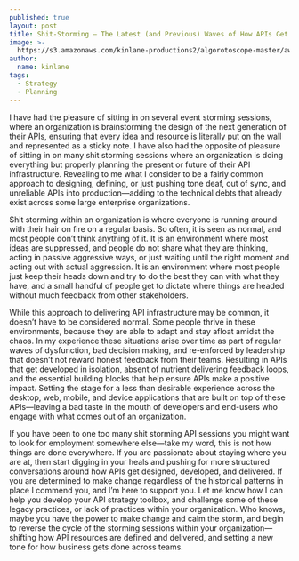 ```yaml
---
published: true
layout: post
title: Shit-Storming — The Latest (and Previous) Waves of How APIs Get Planned
image: >-
  https://s3.amazonaws.com/kinlane-productions2/algorotoscope-master/aws-s3-schoolhouse-dark-dali.jpg
author:
  name: kinlane
tags:
  - Strategy
  - Planning
---
```

I have had the pleasure of sitting in on several event storming sessions, where an organization is brainstorming the design of the next generation of their APIs, ensuring that every idea and resource is literally put on the wall and represented as a sticky note. I have also had the opposite of pleasure of sitting in on many shit storming sessions where an organization is doing everything but properly planning the present or future of their API infrastructure. Revealing to me what I consider to be a fairly common approach to designing, defining, or just pushing tone deaf, out of sync, and unreliable APIs into production—adding to the technical debts that already exist across some large enterprise organizations.  
  
Shit storming within an organization is where everyone is running around with their hair on fire on a regular basis. So often, it is seen as normal, and most people don’t think anything of it. It is an environment where most ideas are suppressed, and people do not share what they are thinking, acting in passive aggressive ways, or just waiting until the right moment and acting out with actual aggression. It is an environment where most people just keep their heads down and try to do the best they can with what they have, and a small handful of people get to dictate where things are headed without much feedback from other stakeholders.  
  
While this approach to delivering API infrastructure may be common, it doesn’t have to be considered normal. Some people thrive in these environments, because they are able to adapt and stay afloat amidst the chaos. In my experience these situations arise over time as part of regular waves of dysfunction, bad decision making, and re-enforced by leadership that doesn’t not reward honest feedback from their teams. Resulting in APIs that get developed in isolation, absent of nutrient delivering feedback loops, and the essential building blocks that help ensure APIs make a positive impact. Setting the stage for a less than desirable experience across the desktop, web, mobile, and device applications that are built on top of these APIs—leaving a bad taste in the mouth of developers and end-users who engage with what comes out of an organization.  
  
If you have been to one too many shit storming API sessions you might want to look for employment somewhere else—take my word, this is not how things are done everywhere. If you are passionate about staying where you are at, then start digging in your heals and pushing for more structured conversations around how APIs get designed, developed, and delivered. If you are determined to make change regardless of the historical patterns in place I commend you, and I’m here to support you. Let me know how I can help you develop your API strategy toolbox, and challenge some of these legacy practices, or lack of practices within your organization. Who knows, maybe you have the power to make change and calm the storm, and begin to reverse the cycle of the storming sessions within your organization—shifting how API resources are defined and delivered, and setting a new tone for how business gets done across teams.